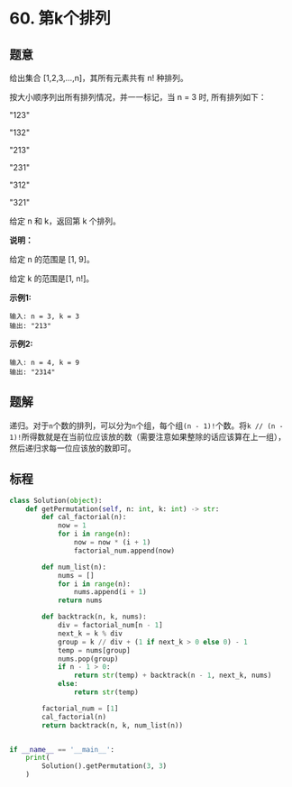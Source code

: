 # 60. 第k个排列

## 题意

给出集合 [1,2,3,…,n]，其所有元素共有 n! 种排列。

按大小顺序列出所有排列情况，并一一标记，当 n = 3 时, 所有排列如下：

"123"

"132"

"213"

"231"

"312"

"321"

给定 n 和 k，返回第 k 个排列。

**说明：**

给定 n 的范围是 [1, 9]。

给定 k 的范围是[1,  n!]。

**示例1:**

```
输入: n = 3, k = 3
输出: "213"
```
**示例2:**

```
输入: n = 4, k = 9
输出: "2314"
```

## 题解

递归。对于`n`个数的排列，可以分为`n`个组，每个组`(n - 1)!`个数。将`k // (n - 1)!`所得数就是在当前位应该放的数（需要注意如果整除的话应该算在上一组），然后递归求每一位应该放的数即可。

## 标程

```python
class Solution(object):
    def getPermutation(self, n: int, k: int) -> str:
        def cal_factorial(n):
            now = 1
            for i in range(n):
                now = now * (i + 1)
                factorial_num.append(now)

        def num_list(n):
            nums = []
            for i in range(n):
                nums.append(i + 1)
            return nums

        def backtrack(n, k, nums):
            div = factorial_num[n - 1]
            next_k = k % div
            group = k // div + (1 if next_k > 0 else 0) - 1
            temp = nums[group]
            nums.pop(group)
            if n - 1 > 0:
                return str(temp) + backtrack(n - 1, next_k, nums)
            else:
                return str(temp)

        factorial_num = [1]
        cal_factorial(n)
        return backtrack(n, k, num_list(n))


if __name__ == '__main__':
    print(
        Solution().getPermutation(3, 3)
    )

```